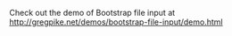 Check out the demo of Bootstrap file input at http://gregpike.net/demos/bootstrap-file-input/demo.html